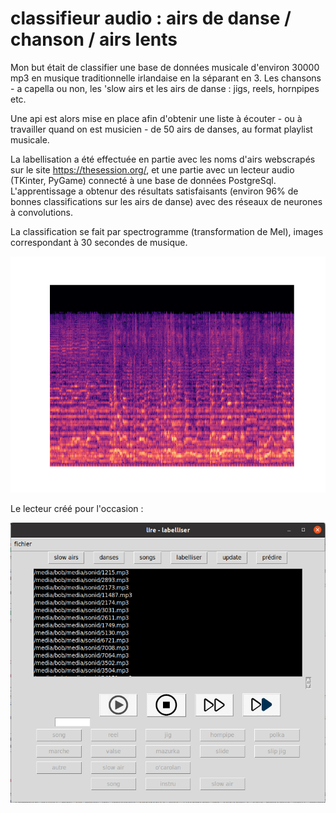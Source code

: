 # classifieur audio : airs de danse / chanson / airs lents 

Mon but était de classifier une base de données musicale d'environ 30000 mp3 en musique traditionnelle irlandaise en la séparant en 3. Les chansons - a capella ou non, les 'slow airs et les airs de danse : jigs, reels, hornpipes etc. 

Une api est alors mise en place afin d'obtenir une liste à écouter - ou à travailler quand on est musicien - de 50 airs de danses, au format playlist musicale.

La labellisation a été effectuée en partie avec les noms d'airs webscrapés sur le site https://thesession.org/, et une partie avec un lecteur audio (TKinter, PyGame) connecté à une base de données PostgreSql.  L'apprentissage a obtenur des résultats satisfaisants (environ 96% de bonnes classifications sur les airs de danse) avec des réseaux de neurones à convolutions.  

La classification se fait par spectrogramme (transformation de Mel), images correspondant à 30 secondes de musique. 

![spectrum](2865.png)

Le lecteur créé pour l'occasion :  

![lecteur](appli_finale.png)


